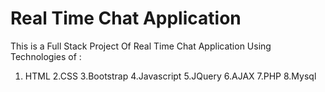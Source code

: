 # Real Time Chat Application 

This is a Full Stack Project Of Real Time Chat Application Using Technologies of :
1. HTML 
2.CSS
3.Bootstrap
4.Javascript
5.JQuery
6.AJAX
7.PHP
8.Mysql
